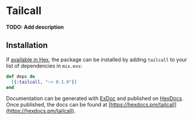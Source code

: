 # Tailcall

**TODO: Add description**

## Installation

If [available in Hex](https://hex.pm/docs/publish), the package can be installed
by adding `tailcall` to your list of dependencies in `mix.exs`:

```elixir
def deps do
  [{:tailcall, "~> 0.1.0"}]
end
```

Documentation can be generated with [ExDoc](https://github.com/elixir-lang/ex_doc)
and published on [HexDocs](https://hexdocs.pm). Once published, the docs can
be found at [https://hexdocs.pm/tailcall](https://hexdocs.pm/tailcall).

